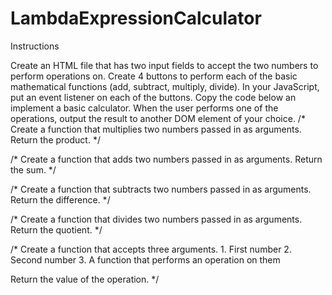 # LambdaExpressionCalculator
Instructions

Create an HTML file that has two input fields to accept the two numbers to perform operations on.
Create 4 buttons to perform each of the basic mathematical functions (add, subtract, multiply, divide).
In your JavaScript, put an event listener on each of the buttons.
Copy the code below an implement a basic calculator.
When the user performs one of the operations, output the result to another DOM element of your choice.
/*
  Create a function that multiplies two numbers
  passed in as arguments. Return the product.
 */


/*
  Create a function that adds two numbers
  passed in as arguments. Return the sum.
 */


/*
  Create a function that subtracts two numbers
  passed in as arguments. Return the difference.
 */


/*
  Create a function that divides two numbers
  passed in as arguments. Return the quotient.
 */



/*
  Create a function that accepts three arguments.
    1. First number
    2. Second number
    3. A function that performs an operation on them

  Return the value of the operation.
 */